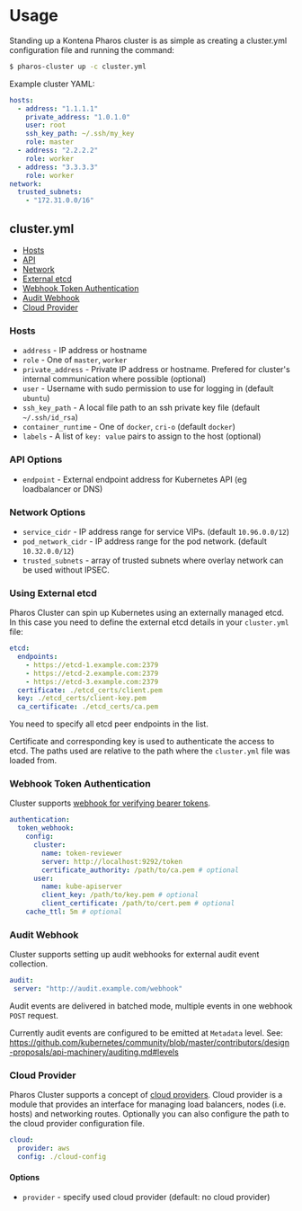 # Usage

Standing up a Kontena Pharos cluster is as simple as creating a cluster.yml configuration file and running the command:

```sh
$ pharos-cluster up -c cluster.yml
```

Example cluster YAML:

```yaml
hosts:
  - address: "1.1.1.1"
    private_address: "1.0.1.0"
    user: root
    ssh_key_path: ~/.ssh/my_key
    role: master
  - address: "2.2.2.2"
    role: worker
  - address: "3.3.3.3"
    role: worker
network:
  trusted_subnets:
    - "172.31.0.0/16"
```

## cluster.yml

- [Hosts](#hosts)
- [API](#api-options)
- [Network](#network)
- [External etcd](#using-external-etcd)
- [Webhook Token Authentication](#webhook-token-authentication)
- [Audit Webhook](#audit-webhook)
- [Cloud Provider](#cloud-provider)

### Hosts

- `address` - IP address or hostname
- `role` - One of `master`, `worker`
- `private_address` - Private IP address or hostname. Prefered for cluster's internal communication where possible (optional)
- `user` - Username with sudo permission to use for logging in (default  `ubuntu`)
- `ssh_key_path` - A local file path to an ssh private key file (default `~/.ssh/id_rsa`)
- `container_runtime` - One of `docker`, `cri-o` (default `docker`)
- `labels` - A list of `key: value` pairs to assign to the host (optional)

### API Options

- `endpoint` - External endpoint address for Kubernetes API (eg loadbalancer or DNS)

### Network Options

- `service_cidr` - IP address range for service VIPs. (default `10.96.0.0/12`)
- `pod_network_cidr` - IP address range for the pod network. (default `10.32.0.0/12`)
- `trusted_subnets` - array of trusted subnets where overlay network can be used without IPSEC.

### Using External etcd

Pharos Cluster can spin up Kubernetes using an externally managed etcd. In this case you need to define the external etcd details in your `cluster.yml` file:

```yaml
etcd:
  endpoints:
    - https://etcd-1.example.com:2379
    - https://etcd-2.example.com:2379
    - https://etcd-3.example.com:2379
  certificate: ./etcd_certs/client.pem
  key: ./etcd_certs/client-key.pem
  ca_certificate: ./etcd_certs/ca.pem
```

You need to specify all etcd peer endpoints in the list.

Certificate and corresponding key is used to authenticate the access to etcd. The paths used are relative to the path where the `cluster.yml` file was loaded from.

### Webhook Token Authentication

Cluster supports [webhook for verifying bearer tokens](https://kubernetes.io/docs/admin/authentication/#webhook-token-authentication).

```yaml
authentication:
  token_webhook:
    config:
      cluster:
        name: token-reviewer
        server: http://localhost:9292/token
        certificate_authority: /path/to/ca.pem # optional
      user:
        name: kube-apiserver
        client_key: /path/to/key.pem # optional
        client_certificate: /path/to/cert.pem # optional
    cache_ttl: 5m # optional
```

### Audit Webhook

Cluster supports setting up audit webhooks for external audit event collection.

```yaml
audit:
 server: "http://audit.example.com/webhook"
```

Audit events are delivered in batched mode, multiple events in one webhook `POST` request.

Currently audit events are configured to be emitted at `Metadata` level. See: https://github.com/kubernetes/community/blob/master/contributors/design-proposals/api-machinery/auditing.md#levels

### Cloud Provider

Pharos Cluster supports a concept of [cloud providers](https://kubernetes.io/docs/getting-started-guides/scratch/#cloud-provider). Cloud provider is a module that provides an interface for managing load balancers, nodes (i.e. hosts) and networking routes. Optionally you can also configure the path to the cloud provider configuration file.

```yaml
cloud:
  provider: aws
  config: ./cloud-config
```

#### Options

- `provider` - specify used cloud provider (default: no cloud provider)